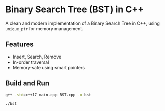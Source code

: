 # Binary Search Tree (BST) in C++

A clean and modern implementation of a Binary Search Tree in C++, using `unique_ptr` for memory management.

## Features
- Insert, Search, Remove
- In-order traversal
- Memory-safe using smart pointers

## Build and Run
```bash
g++ -std=c++17 main.cpp BST.cpp -o bst

./bst
